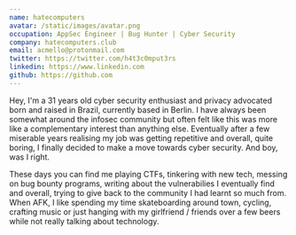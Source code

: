 ```yaml
---
name: hatecomputers
avatar: /static/images/avatar.png
occupation: AppSec Engineer | Bug Hunter | Cyber Security
company: hatecomputers.club
email: acmello@protonmail.com
twitter: https://twitter.com/h4t3c0mput3rs
linkedin: https://www.linkedin.com
github: https://github.com
---
```


Hey, I'm a 31 years old cyber security enthusiast and privacy advocated born and raised in Brazil, currently based in Berlin. I have always been somewhat around the infosec community but often felt like this was more like a complementary interest than anything else. Eventually after a few miserable years realising my job was getting repetitive and overall, quite boring, I finally decided to make a move towards cyber security. And boy, was I right.

These days you can find me playing CTFs, tinkering with new tech, messing on bug bounty programs, writing about the vulnerabilies I eventually find and overall, trying to give back to the community I had learnt so much from. When AFK, I like spending my time skateboarding around town, cycling, crafting music or just hanging with my girlfriend / friends over a few beers while not really talking about technology.  